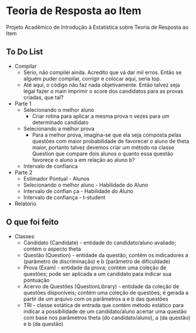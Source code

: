 # Teoria de Resposta ao Item
Projeto Acadêmico de Introdução à Estatística sobre Teoria de Resposta ao Item

## To Do List

- Compilar
  - Sério, não compilei ainda. Acredito que vá dar mil erros. Então se alguém puder compilar, corrigir e colocar aqui, seria top.
  - Até aqui, o código não faz nada objetivamente. Então talvez seja legal fazer o main imprimir o score dos candidatos para as provas criadas, que tal?
- Parte 1
  - Selecionando o melhor aluno
    - Criar rotina para aplicar a mesma prova n vezes para um determinado candidato
  - Selecionando a melhor prova
    - Para a melhor prova, imagina-se que ela seja composta pelas questões com maior probabilidade de favorecer o aluno de theta maior, portanto talvez devemos criar um método na classe Question que compare dois alunos o quanto essa questão favorece o aluno a em relação ao aluno b?
  - Intervalo de confianca
- Parte 2
  - Estimador Pontual - Alunos
  - Selecionando o melhor aluno - Habilidade do Aluno
  - Intervalo de confian ̧ca - Habilidade do Aluno
  - Intervalo de confiança - t-student
- Relatório

## O que foi feito

- Classes:
  - Candidato (Candidate) - entidade do candidato/aluno avaliado; contém o aspecto theta
  - Questão (Question) - entidade da questão; contém os indicadores a (parâmetro de discriminação) e b (parâmetro de dificuldade)
  - Prova (Exam) - entidade da prova; contém uma coleção de questões; pode ser aplicada a um candidato para indicar sua pontuação
  - Acervo de Questões (QuestionLibrary) - entidade da coleção de questões disponíveis; contém uma coleção de questões; é gerada a partir de um arquivo com os parâmetros a e b das questões
  - TRI - classe estática de entrada que contém método estático para indicar a possibilidade de um candidato/aluno acertar uma questão com base nos parâmetros theta (do candidato/aluno), a (da questão) e b (da questão)
